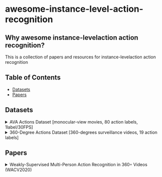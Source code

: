 # awesome-instance-level-action-recognition


## Why awesome instance-levelaction action recognition?

This is a collection of papers and resources for instance-levelaction action recognition


## Table of Contents
- [Datasets](#datasets)
- [Papers](#papers)

## Datasets

<details>
<summary>AVA Actions Dataset [monocular-view movies, 80 action labels, 1label/30FPS]</summary>
 <div align="center">
  <img src="images/ava_demo.gif" width="600px"/>
</div>
[link](http://research.google.com/ava/)
 </details>
 
 <details>
<summary>360-Degree Actions Dataset [360-degrees surveillance videos, 19 action labels]</summary>
 <div align="center">
  <img src="images/360.png" width="900px"/>
</div>
[link](https://github.com/ryukenzen/360action)
 </details>


## Papers
<details>
<summary>Weakly-Supervised Multi-Person Action Recognition in 360◦ Videos (WACV2020)</summary>
 
 [pdf](https://openaccess.thecvf.com/content_WACV_2020/papers/Li_Weakly-Supervised_Multi-Person_Action_Recognition_in_360circ_Videos_WACV_2020_paper.pdf)
 [code](https://github.com/ryukenzen/360action)
 
 @inproceedings{li2020weakly,
  title={Weakly-Supervised Multi-Person Action Recognition in 360° Videos},
  author={Li, Junnan and Liu, Jianquan and Wang, Yongkang and Nishimura, Shoji and Kankanhalli, Mohan S},
  booktitle={2020 IEEE Winter Conference on Applications of Computer Vision (WACV)},
  pages={497--505},
  year={2020},
  organization={IEEE}
}
</details>
